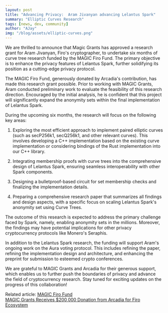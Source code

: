 ```yaml
---
layout: post
title: "Advancing Privacy:  Aram Jivanyan advancing Lelantus Spark"
summary: "Elliptic Curves Research"
tags: [news, dev, community]
author: "AJay"
img: "/blog/assets/elliptic-curves.png"
---
```


We are thrilled to announce that Magic Grants has approved a research grant for Aram Jivanyan, Firo's cryptographer, to undertake six months of curve tree research funded by the MAGIC Firo Fund. The primary objective is to enhance the privacy features of Lelantus Spark, further solidifying its position as a cutting-edge privacy protocol. 

The MAGIC Firo Fund, generously donated by Arcadia's contribution, has made this research grant possible. Prior to working with MAGIC Grants, Aram conducted preliminary work to evaluate the feasibility of this research direction. Encouraged by the initial analysis, he is confident that this project will significantly expand the anonymity sets within the final implementation of Lelantus Spark. 

During the upcoming six months, the research will focus on the following key areas:

1) Exploring the most efficient approach to implement paired elliptic curves (such as secP256k1, secQ256k1, and other relevant curves). This involves developing a C++ implementation based on the existing curve implementation or considering bindings of the Rust implementation into our C++ library. 

2) Integrating membership proofs with curve trees into the comprehensive design of Lelantus Spark, ensuring seamless interoperability with other Spark components. 

3) Designing a bulletproof-based circuit for set membership checks and finalizing the implementation details. 

4) Preparing a comprehensive research paper that summarizes all findings and design aspects, with a specific focus on scaling Lelantus Spark's anonymity set using Curve Trees. 

The outcome of this research is expected to address the primary challenge faced by Spark, namely, enabling anonymity sets in the millions. Moreover, the findings may have potential implications for other privacy cryptocurrency protocols like Monero's Seraphis. 

In addition to the Lelantus Spark research, the funding will support Aram's ongoing work on the Aura voting protocol. This includes refining the paper, refining the implementation design and architecture, and enhancing the preprint for submission to esteemed crypto conferences. 

We are grateful to MAGIC Grants and Arcadia for their generous support, which enables us to further push the boundaries of privacy and advance the field of cryptocurrency research. Stay tuned for exciting updates on the progress of this collaboration! 

Related article: 
[MAGIC Firo Fund](https://magicgrants.org/funds/firo/)  
[MAGIC Grants Receives $200,000 Donation from Arcadia for Firo Ecosystem](https://magicgrants.org/200000-Donation-from-Arcadia-for-Firo/) 
